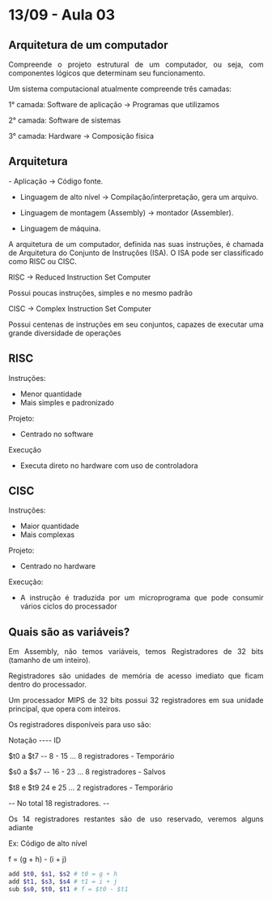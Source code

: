 # 13/09 - Aula 03

## Arquitetura de um computador

<div style="text-align:justify">
Compreende o projeto estrutural de um computador, ou seja, com componentes lógicos que determinam seu funcionamento.

Um sistema computacional atualmente compreende três camadas:

1° camada: Software de aplicação -> Programas que utilizamos

2° camada: Software de sistemas

3° camada: Hardware -> Composição física
</div>

## Arquitetura
<div style="text-align:justify">
- Aplicação -> Código fonte.        

- Linguagem de alto nível -> Compilação/interpretação, gera um arquivo.
        
- Linguagem de montagem (Assembly) -> montador (Assembler).
        
- Linguagem de máquina.
</div>

<div style="text-align:justify">
A arquitetura de um computador, definida nas suas instruções, é chamada de Arquitetura do Conjunto de Instruções (ISA). O ISA pode ser classificado como RISC ou CISC.


RISC -> Reduced Instruction Set Computer

Possui poucas instruções, simples e no mesmo padrão

CISC -> Complex Instruction Set Computer

Possui centenas de instruções em seu conjuntos, capazes de executar uma grande diversidade de operações
</div>

## RISC 

<div style="text-align:justify">
Instruções: 

- Menor quantidade 
- Mais simples e padronizado

Projeto:
- Centrado no software

Execução 
- Executa direto no hardware com uso de controladora
</div>

## CISC
<div style="text-align:justify">
Instruções:

- Maior quantidade
- Mais complexas

Projeto:
- Centrado no hardware

Execução:
- A instrução é traduzida por um microprograma que pode consumir vários ciclos do processador
</div>

## Quais são as variáveis?

<div style="text-align:justify">
Em Assembly, não temos variáveis, temos Registradores de 32 bits (tamanho de um inteiro).

Registradores são unidades de memória de acesso imediato que ficam dentro do processador.

Um processador MIPS de 32 bits possui 32 registradores em sua unidade principal, que opera com inteiros.

Os registradores disponíveis para uso são:

Notação ---- ID

$t0 a $t7 -- 8 - 15  ... 8 registradores  - Temporário

$s0 a $s7 -- 16 - 23 ... 8 registradores  - Salvos

$t8 e $t9   24 e 25 ... 2 registradores  - Temporário

-- No total 18 registradores. --

Os 14 registradores restantes são de uso reservado, veremos alguns adiante

Ex: Código de alto nível

f = (g + h) - (i + j)

```Bash
add $t0, $s1, $s2 # t0 = g + h
add $t1, $s3, $s4 # t1 = i + j
sub $s0, $t0, $t1 # f = $t0 - $t1
```
</div>



